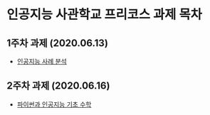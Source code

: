# 인공지능 사관학교 프리코스 과제 목차

## 1주차 과제 (2020.06.13)
* [인공지능 사례 분석](https://github.com/lugia574/wa-/blob/master/Untitled0.ipynb)

## 2주차 과제 (2020.06.16)
* [파이썬과 인공지능 기초 수학](https://github.com/lugia574/wa-/blob/master/2%EC%A3%BC%EC%B0%A8%EA%B3%BC%EC%A0%9C.ipynb)
